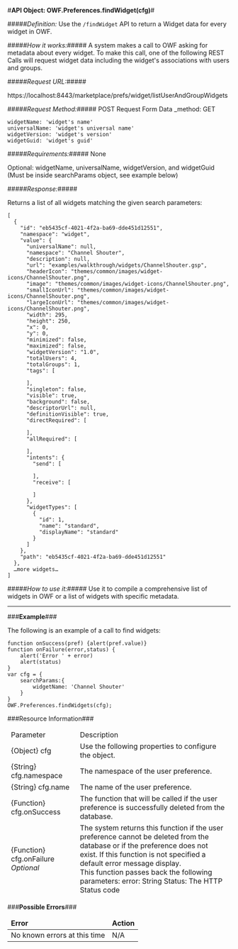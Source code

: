 #<b>API Object: OWF.Preferences.findWidget(cfg)</b>#

#####<i>Definition:</i> 
Use the `/findWidget` API to return a Widget data for every widget in OWF. 
 

#####<i>How it works:</i>#####
A system makes a call to OWF asking for metadata about every widget. To make this call, one of the following REST Calls will request widget data including the widget's associations with users and groups.  

#####<i>Request URL:</i>#####

https://localhost:8443/marketplace/prefs/widget/listUserAndGroupWidgets

#####<i>Request Method:</i>#####
POST 
Request Form Data 
_method: GET 

    widgetName: 'widget's name'
    universalName: 'widget's universal name'
    widgetVersion: 'widget's version'
    widgetGuid: 'widget's guid'



#####<i>Requirements:</i>#####
None 

Optional: widgetName, universalName, widgetVersion, and widgetGuid (Must be inside searchParams object, see example below)

#####<i>Response:</i>#####

Returns a list of all widgets matching the given search parameters:

    [
      {
        "id": "eb5435cf-4021-4f2a-ba69-dde451d12551",
        "namespace": "widget",
        "value": {
          "universalName": null,
          "namespace": "Channel Shouter",
          "description": null,
          "url": "examples/walkthrough/widgets/ChannelShouter.gsp",
          "headerIcon": "themes/common/images/widget-icons/ChannelShouter.png",
          "image": "themes/common/images/widget-icons/ChannelShouter.png",
          "smallIconUrl": "themes/common/images/widget-icons/ChannelShouter.png",
          "largeIconUrl": "themes/common/images/widget-icons/ChannelShouter.png",
          "width": 295,
          "height": 250,
          "x": 0,
          "y": 0,
          "minimized": false,
          "maximized": false,
          "widgetVersion": "1.0",
          "totalUsers": 4,
          "totalGroups": 1,
          "tags": [
            
          ],
          "singleton": false,
          "visible": true,
          "background": false,
          "descriptorUrl": null,
          "definitionVisible": true,
          "directRequired": [
            
          ],
          "allRequired": [
            
          ],
          "intents": {
            "send": [
              
            ],
            "receive": [
              
            ]
          },
          "widgetTypes": [
            {
              "id": 1,
              "name": "standard",
              "displayName": "standard"
            }
          ]
        },
        "path": "eb5435cf-4021-4f2a-ba69-dde451d12551"
      },
      …more widgets…
    ]




#####<i>How to use it:</i>#####
Use it to compile a comprehensive list of widgets in OWF or a list of widgets with specific metadata.  

<hr>
###<b>Example</b>###


The following is an example of a call to find widgets:

    function onSuccess(pref) {alert(pref.value)}
    function onFailure(error,status) {
    	alert('Error ' + error)
    	alert(status)
    }
    var cfg = {
    	searchParams:{
    		widgetName: 'Channel Shouter'
    	}
    }
    OWF.Preferences.findWidgets(cfg);




###Resource Information###
<table style="width:100%">
  <thead>
    <td>Parameter</td>
    <td>Description</td
  </thead>
  <tr>
    <td>{Object} cfg</td>
    <td>Use the following properties to configure the object.</td> 
    </tr>
  <tr>
    <td>{String} cfg.namespace</td>
    <td>The namespace of the user preference.</td> 
  </tr>
  <tr>
    <td>{String} cfg.name</td>
    <td>The name of the user preference.</td> 
  </tr>
  <tr>
    <td>{Function} cfg.onSuccess</td>
    <td>The function that will be called if the user preference is successfully deleted from the database.</td> 
  </tr>
  <tr>
    <td>{Function} cfg.onFailure <i>Optional</i></td>
    <td>The system returns this function if the user preference cannot be deleted from the database or if the preference does not exist. If this function is not specified a default error message display.<br> 
    This function passes back the following parameters: error: String
    Status: The HTTP Status code</td> 
  </tr>
</table>


###<b>Possible Errors</b>###
<table style="width:100%">
  <thead>
    <td><b>Error</b></td>
    <td><b>Action</b></td>
  </thead>
  <tr>
    <td>No known errors at this time
</td>
    <td>N/A</td> 
  </tr> 
</table> 
